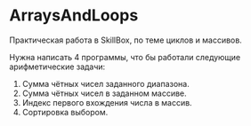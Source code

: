 # ArraysAndLoops

Практическая работа в SkillBox, по теме циклов и массивов.

Нужна написать 4 программы, что бы работали следующие арифметические задачи:

1. Сумма чётных чисел заданного диапазона.
2. Сумма чётных чисел в заданном массиве.
3. Индекс первого вхождения числа в массив.
4. Сортировка выбором.
